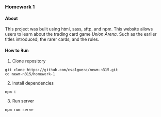 ### Homework 1

#### About

This project was built using html, sass, sftp, and npm. This website allows users to learn about the trading card game *Union Arena*. Such as the earlier titles introduced, the rarer cards, and the rules.

#### How to Run

1. Clone repository

```
git clone https://github.com/csalguera/newm-n315.git
cd newm-n315/homework-1
```

2. Install dependencies

```
npm i
```


3. Run server

```
npm run serve
```